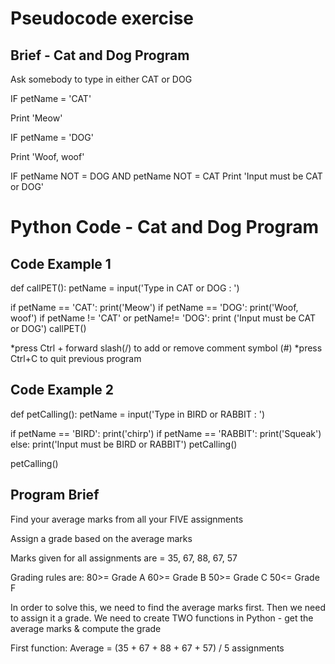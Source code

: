 # Pseudocode exercise
## Brief - Cat and Dog Program

Ask somebody to type in either CAT or DOG

IF petName = 'CAT'

  Print 'Meow'
  

IF petName = 'DOG'

  Print 'Woof, woof'
  
  
  IF petName NOT = DOG AND petName NOT = CAT
      Print 'Input must be CAT or DOG'
    
    
# Python Code - Cat and Dog Program
## Code Example 1
def callPET():
  petName = input('Type in CAT or DOG : ')
  
  if petName == 'CAT':
    print('Meow')
  if petName == 'DOG':
    print('Woof, woof')
  if petName != 'CAT' or petName!= 'DOG':
    print ('Input must be CAT or DOG')
    callPET()

*press Ctrl + forward slash(/) to add or remove comment symbol (#)
*press Ctrl+C to quit previous program
###

## Code Example 2
def petCalling():
  petName = input('Type in BIRD or RABBIT : ')
  
  if petName == 'BIRD':
    print('chirp')
  if petName == 'RABBIT':
    print('Squeak')
  else:
    print('Input must be BIRD or RABBIT')
    petCalling()

petCalling()

## Program Brief

Find your average marks from all your FIVE assignments

Assign a grade based on the average marks

Marks given for all assignments are = 35, 67, 88, 67, 57

Grading rules are:  80>= Grade A
                    60>= Grade B
                    50>= Grade C
                    50<= Grade F
                    
In order to solve this, we need to find the average marks first. Then we need to assign it a grade.
We need to create TWO functions in Python - get the average marks & compute the grade
                    
First function: Average = (35 + 67 + 88 + 67 + 57) / 5 assignments
